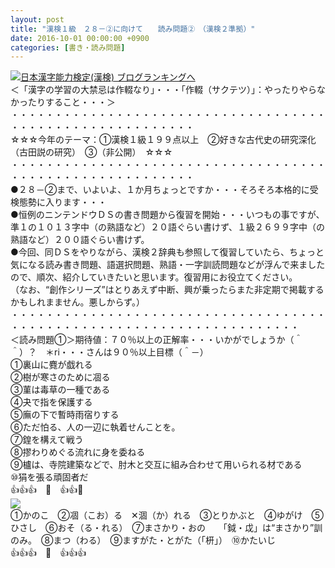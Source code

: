 ```yaml
---
layout: post
title: "漢検１級　２８－②に向けて　　読み問題②　（漢検２準拠）"
date: 2016-10-01 00:00:00 +0900
categories: [書き・読み問題]
---
```


[![](/syuusyuu9701/assets/images/漢検１級-２８－②に向けて-読み問題②-（漢検２準拠）-br_c_3028_1.gif)](http://blog.with2.net/link.php?1659096:3028 "日本漢字能力検定(漢検) ブログランキングへ")[日本漢字能力検定(漢検) ブログランキングへ](http://blog.with2.net/link.php?1659096:3028)  
＜「漢字の学習の大禁忌は作輟なり」・・・「作輟（サクテツ）」：やったりやらなかったりすること・・・＞  
・・・・・・・・・・・・・・・・・・・・・・・・・・・・・・・・・・・・・・・・・・・・・・・・・・・・・・・・・  
☆☆☆今年のテーマ：①漢検１級１９９点以上　②好きな古代史の研究深化（古田説の研究）　③（非公開）　☆☆☆　　  
・・・・・・・・・・・・・・・・・・・・・・・・・・・・・・・・・・・・・・・・・・・・・・・・・・・・・・・・・  
●２８－②まで、いよいよ、１か月ちょっとですか・・・そろそろ本格的に受検態勢に入ります・・・  
●恒例のニンテンドウＤＳの書き問題から復習を開始・・・いつもの事ですが、準１の１０１３字中（の熟語など）２０語ぐらい書けず、１級２６９９字中（の熟語など）２００語ぐらい書けず。  
●今回、同ＤＳをやりながら、漢検２辞典も参照して復習していたら、ちょっと気になる読み書き問題、語選択問題、熟語・一字訓読問題などが浮んで来ましたので、順次、紹介していきたいと思います。復習用にお役立てください。  
（なお、“創作シリーズ”はとりあえず中断、興が乗ったらまた非定期で掲載するかもしれまません。悪しからず。）  
・・・・・・・・・・・・・・・・・・・・・・・・・・・・・・・・・・・・・・・・・・・・・・・・・・・・・・・・・・・・・・・・・・・・・  
＜読み問題①＞期待値：７０％以上の正解率・・・いかがでしょうか（＾＾）？　＊ri・・・さんは９０％以上目標（＾－）  
①裏山に麑が戯れる　  
②樹が寒さのために凅る　　　　　　  
③菫は毒草の一種である　  
④夬で指を保護する　  
⑤廡の下で暫時雨宿りする  
⑥ただ怕る、人の一辺に執着せんことを。  
⑦鍠を構えて戦う　　  
⑧摎わりめぐる流れに身を委ねる　  
⑨櫨は、寺院建築などで、肘木と交互に組み合わせて用いられる材である　  
⑩狷を張る頑固者だ　　  
👍👍👍　🐒　👍👍👋  
![](/syuusyuu9701/assets/images/漢検１級-２８－②に向けて-読み問題②-（漢検２準拠）-c4da34fd61d0ba48a1c56cea71e9e5e3.png)  
①かのこ　②凅（こお）る　✕涸（か）れる　③とりかぶと　④ゆがけ　⑤ひさし　⑥おそ（る・れる）　⑦まさかり・おの　　「鉞・戉」は“まさかり”訓のみ。　⑧まつ（わる）　⑨ますがた・とがた（「枅」）　⑩かたいじ  
👍👍👍　🐒　👍👍👍  